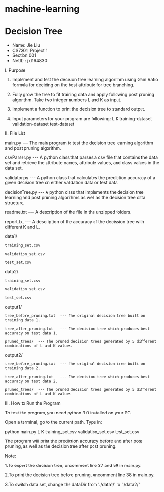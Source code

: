 # machine-learning
Decision Tree
========================

* Name: Jie Liu
* CS7301, Project 1
* Section 001
* NetID   : jxl164830

I. Purpose

1. Implement and test the decision tree learning algorithm using Gain Ratio formula for deciding on the best attribute for tree branching.

2. Fully grow the tree to fit training data and apply following post pruning algorithm. Take two integer numbers L and K as input.

3. Implement a function to print the decision tree to standard output.

4. Input parameters for your program are following:
       L K training-dataset validation-dataset test-dataset

II. File List

main.py --- The main program to test the decision tree learning algorithm and post pruning algorithm.

csvParser.py --- A python class that parses a csv file that contains the data set and retrieve the attribute names, attribute values, and class values in the data set.

validator.py --- A python class that calculates the prediction accuracy of a given decision tree on either validation data or test data.

decisionTree.py --- A python class that implements the decision tree learning and post pruning algorithms as well as the decision tree data structure.

readme.txt --- A description of the file in the unzipped folders.

report.txt --- A description of the accuracy of the decission tree with different K and L.

data1/   
    
    training_set.csv
    
    validation_set.csv
    
    test_set.csv

data2/  
    
    training_set.csv
    
    validation_set.csv
    
    test_set.csv

output1/ 
    
    tree_before_pruning.txt  --- The original decision tree built on training data 1.
    
    tree_after_pruning.txt   --- The decision tree which produces best accuracy on test data 1.
    
    pruned_trees/  --- The pruned decision trees generated by 5 different combinations of L and K values.

output2/ 
    
    tree_before_pruning.txt  --- The original decision tree built on training data 2.
    
    tree_after_pruning.txt   --- The decision tree which produces best accuracy on test data 2.
    
    pruned_trees/  --- The pruned decision trees generated by 5 different combinations of L and K values

III. How to Run the Program

To test the program, you need python 3.0 installed on your PC.

Open a terminal, go to the current path. Type in:

python main.py L K training_set.csv validation_set.csv test_set.csv

The program will print the prediction accuracy before and after post pruning, as well as the decision tree after post pruning.

Note: 

1.To export the decision tree, uncomment line 37 and 59 in main.py.

2.To print the decision tree before pruning, uncomment line 38 in main.py.

3.To switch data set, change the dataDir from './data1/' to './data2/'
